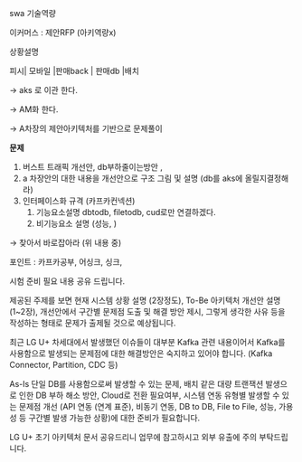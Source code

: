 swa 기술역량

이커머스 : 제안RFP (아키역량x)

상황설명

피시| 모바일 |판매back | 판매db |배치

→ aks 로  이관 한다.

→ AM화 한다.

→ A차장의 제안아키텍처를 기반으로 문제풀이

**문제**

1. 버스트 트래픽 개선안, db부하줄이는방안 , 
2. a 차장안의 대한 내용을 개선안으로 구조 그림 및 설명 (db를 aks에 올릴지결정해라)
3. 인터페이스화 규격 (카프카컨넥션)
    1. 기능요소설명 dbtodb, filetodb, cud로만 연결하겠다. 
    2. 비기능요소 설명 (성능, )

→ 찾아서 바로잡아라 (위 내용 중)

포인트 : 카프카공부, 어싱크, 싱크,

시험 준비 필요 내용 공유 드립니다.

제공된 주제를 보면 현재 시스템 상황 설명 (2장정도), To-Be 아키텍처 개선안 설명 (1~2장), 개선안에서 구간별 문제점 도출 및 해결 방안 제시, 그렇게 생각한 사유 등을 작성하는 형태로 문제가 출제될 것으로 예상됩니다.

최근 LG U+ 차세대에서 발생했던 이슈들이 대부분 Kafka 관련 내용이어서 Kafka를 사용함으로 발생되는 문제점에 대한 해결방안은 숙지하고 있어야 합니다. (Kafka Connector, Partition, CDC 등)

As-Is 단일 DB를 사용함으로써 발생할 수 있는 문제, 배치 같은 대량 트랜잭션 발생으로 인한 DB 부하 해소 방안, Cloud로 전환 필요여부, 시스템 연동 유형별 발생할 수 있는 문제점 개선 (API 연동 (연계 표준), 비동기 연동, DB to DB, File to File, 성능, 가용성 등 구간별 발생 가능한 상황)에 대한 준비가 필요합니다.

LG U+ 초기 아키텍처 문서 공유드리니 업무에 참고하시고 외부 유출에 주의 부탁드립니다.

